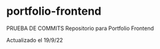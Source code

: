 # portfolio-frontend

PRUEBA DE COMMITS
Repositorio para Portfolio Frontend

Actualizado el 19/9/22
